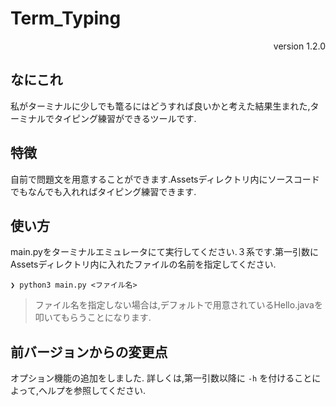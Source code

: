 # Term_Typing

<div style="text-align: right;">
version 1.2.0
</div>

## なにこれ

私がターミナルに少しでも篭るにはどうすれば良いかと考えた結果生まれた,ターミナルでタイピング練習ができるツールです.

## 特徴

自前で問題文を用意することができます.Assetsディレクトリ内にソースコードでもなんでも入れればタイピング練習できます.

## 使い方

main.pyをターミナルエミュレータにて実行してください.３系です.第一引数にAssetsディレクトリ内に入れたファイルの名前を指定してください.

```
❯ python3 main.py <ファイル名>
```

> ファイル名を指定しない場合は,デフォルトで用意されているHello.javaを叩いてもらうことになります.

## 前バージョンからの変更点
オプション機能の追加をしました.
詳しくは,第一引数以降に `-h` を付けることによって,ヘルプを参照してください.